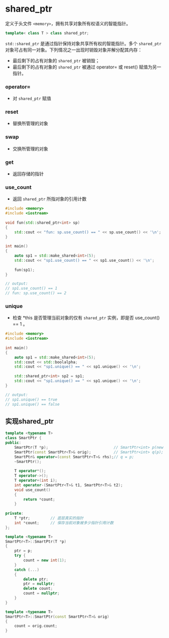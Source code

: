 # shared_ptr

定义于头文件 `<memory>`，拥有共享对象所有权语义的智能指针。

```c++
template< class T > class shared_ptr;
```

`std::shared_ptr` 是通过指针保持对象共享所有权的智能指针。多个 `shared_ptr` 对象可占有同一对象。下列情况之一出现时销毁对象并解分配其内存：

- 最后剩下的占有对象的 `shared_ptr` 被销毁；
- 最后剩下的占有对象的 `shared_ptr` 被通过 operator= 或 reset() 赋值为另一指针。

### operator=

- 对 `shared_ptr` 赋值

### reset

- 替换所管理的对象

### swap

- 交换所管理的对象

### get

- 返回存储的指针

### use_count

- 返回 `shared_ptr` 所指对象的引用计数

```cpp
#include <memory> 
#include <iostream> 
 
void fun(std::shared_ptr<int> sp)
{
    std::cout << "fun: sp.use_count() == " << sp.use_count() << '\n'; 
}
 
int main() 
{ 
    auto sp1 = std::make_shared<int>(5);
    std::cout << "sp1.use_count() == " << sp1.use_count() << '\n'; 
 
    fun(sp1);
}

// output:
// sp1.use_count() == 1
// fun: sp.use_count() == 2
```

###  unique

- 检查 *this 是否管理当前对象的仅有 `shared_ptr` 实例，即是否 use_count() == 1 。

```c++
#include <memory> 
#include <iostream> 
 
int main() 
{ 
    auto sp1 = std::make_shared<int>(5);
    std::cout << std::boolalpha;
    std::cout << "sp1.unique() == " << sp1.unique() << '\n'; 
 
    std::shared_ptr<int> sp2 = sp1; 
    std::cout << "sp1.unique() == " << sp1.unique() << '\n'; 
}

// output:
// sp1.unique() == true
// sp1.unique() == false
```

## 实现shared_ptr

```cpp
template <typename T>
class SmartPtr {
public:
    SmartPtr(T *p);								// SmartPtr<int> p(new int(2));
    SmartPtr(const SmartPtr<T>& orig);			// SmartPtr<int> q(p);
    SmartPtr& operator=(const SmartPtr<T>& rhs);// q = p;
    ~SmartPtr();
    
    T operator*();
    T operator->();
    T operator+(int i);
    int operator-(SmartPtr<T>& t1, SmartPtr<T>& t2);
    void use_count()
    {
        return *count;
    }
    
private:
    T *ptr;			// 底层真实的指针
    int *count;		// 保存当前对象被多少指针引用计数
};

template <typename T>
SmartPtr<T>::SmartPtr(T *p)
{
	ptr = p;
    try {
        count = new int(1);
    }
    catch (...)
    {
        delete ptr;
        ptr = nullptr;
        delete count;
        count = nullptr;
    }
}

template <typename T>
SmartPtr<T>::SmartPtr(const SmartPtr<T>& orig)
{
    count = orig.count;
}
```

